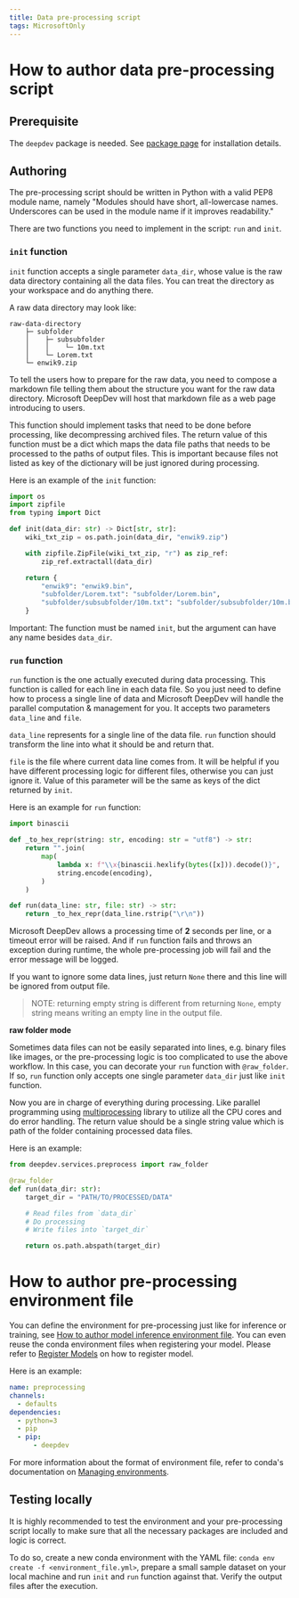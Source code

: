 ```yaml
---
title: Data pre-processing script
tags: MicrosoftOnly
---
```


# How to author data pre-processing script

## Prerequisite

The `deepdev` package is needed. See [package page](https://devdiv.visualstudio.com/OnlineServices/_packaging?_a=package&feed=DeepDev&package=deepdev&protocolType=PyPI&version=1.0.1&view=overview) for installation details.

## Authoring

The pre-processing script should be written in Python with a valid PEP8 module name, namely "Modules should have short, all-lowercase names. Underscores can be used in the module name if it improves readability."

There are two functions you need to implement in the script: `run` and `init`.

### `init` function

`init` function accepts a single parameter `data_dir`, whose value is the raw data directory containing all the data files. You can treat the directory as your workspace and do anything there.

A raw data directory may look like:

```
raw-data-directory
    ├─ subfolder
    │    ├─ subsubfolder
    │    │    └─ 10m.txt
    │    └─ Lorem.txt
    └─ enwik9.zip
```

To tell the users how to prepare for the raw data, you need to compose a markdown file telling them about the structure you want for the raw data directory. Microsoft DeepDev will host that markdown file as a web page introducing to users.

This function should implement tasks that need to be done before processing, like decompressing archived files. The return value of this function must be a dict which maps the data file paths that needs to be processed to the paths of output files. This is important because files not listed as key of the dictionary will be just ignored during processing.

Here is an example of the `init` function:

```python
import os
import zipfile
from typing import Dict

def init(data_dir: str) -> Dict[str, str]:
    wiki_txt_zip = os.path.join(data_dir, "enwik9.zip")

    with zipfile.ZipFile(wiki_txt_zip, "r") as zip_ref:
        zip_ref.extractall(data_dir)

    return {
        "enwik9": "enwik9.bin",
        "subfolder/Lorem.txt": "subfolder/Lorem.bin",
        "subfolder/subsubfolder/10m.txt": "subfolder/subsubfolder/10m.bin",
    }
```

Important: The function must be named `init`, but the argument can have any name besides `data_dir`.

### `run` function

`run` function is the one actually executed during data processing. This function is called for each line in each data file. So you just need to define how to process a single line of data and Microsoft DeepDev will handle the parallel computation & management for you. It accepts two parameters `data_line` and `file`.

`data_line` represents for a single line of the data file. `run` function should transform the line into what it should be and return that.

`file` is the file where current data line comes from. It will be helpful if you have different processing logic for different files, otherwise you can just ignore it. Value of this parameter will be the same as keys of the dict returned by `init`.

Here is an example for `run` function:

```python
import binascii

def _to_hex_repr(string: str, encoding: str = "utf8") -> str:
    return "".join(
        map(
            lambda x: f"\\x{binascii.hexlify(bytes([x])).decode()}",
            string.encode(encoding),
        )
    )

def run(data_line: str, file: str) -> str:
    return _to_hex_repr(data_line.rstrip("\r\n"))
```

Microsoft DeepDev allows a processing time of **2** seconds per line, or a timeout error will be raised. And if `run` function fails and throws an exception during runtime, the whole pre-processing job will fail and the error message will be logged.

If you want to ignore some data lines, just return `None` there and this line will be ignored from output file.

> NOTE: returning empty string is different from returning `None`, empty string means writing an empty line in the output file.

**raw folder mode**

Sometimes data files can not be easily separated into lines, e.g. binary files like images, or the pre-processing logic is too complicated to use the above workflow. In this case, you can decorate your `run` function with `@raw_folder`. If so, `run` function only accepts one single parameter `data_dir` just like `init` function.

Now you are in charge of everything during processing. Like parallel programming using [multiprocessing](https://docs.python.org/3/library/multiprocessing.html) library to utilize all the CPU cores and do error handling. The return value should be a single string value which is path of the folder containing processed data files.

Here is an example:

```python
from deepdev.services.preprocess import raw_folder

@raw_folder
def run(data_dir: str):
    target_dir = "PATH/TO/PROCESSED/DATA"

    # Read files from `data_dir`
    # Do processing
    # Write files into `target_dir`

    return os.path.abspath(target_dir)
```

# How to author pre-processing environment file

You can define the environment for pre-processing just like for inference or training, see [How to author model inference environment file](./author_inference_script.md#how-to-author-model-inference-environment-file). You can even reuse the conda environment files when registering your model. Please refer to [Register Models](./register_models.md) on how to register model.

Here is an example:

```yaml
name: preprocessing
channels:
  - defaults
dependencies:
  - python=3
  - pip
  - pip:
      - deepdev
```

For more information about the format of environment file, refer to conda's documentation on [Managing environments](https://docs.conda.io/projects/conda/en/latest/user-guide/tasks/manage-environments.html#create-env-file-manually).

## Testing locally

It is highly recommended to test the environment and your pre-processing script locally to make sure that all the necessary packages are included and logic is correct.

To do so, create a new conda environment with the YAML file: `conda env create -f <environment_file.yml>`, prepare a small sample dataset on your local machine and run `init` and `run` function against that. Verify the output files after the execution.

